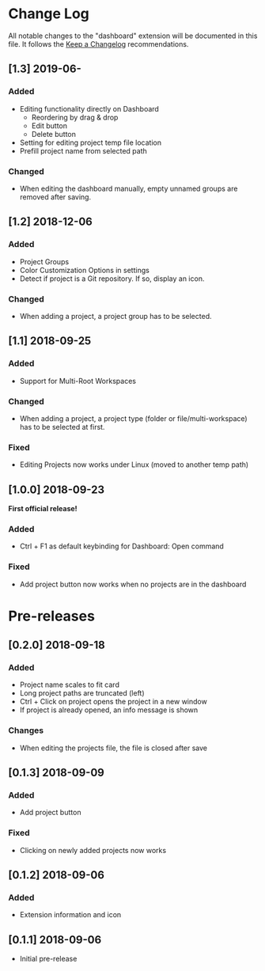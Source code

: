 # Change Log
All notable changes to the "dashboard" extension will be documented in this file. It follows the [Keep a Changelog](http://keepachangelog.com/) recommendations.

## [1.3] 2019-06-
### Added
- Editing functionality directly on Dashboard
    - Reordering by drag & drop 
    - Edit button
    - Delete button
- Setting for editing project temp file location
- Prefill project name from selected path

### Changed
- When editing the dashboard manually, empty unnamed groups are removed after saving.

## [1.2] 2018-12-06
### Added
- Project Groups
- Color Customization Options in settings
- Detect if project is a Git repository. If so, display an icon.

### Changed
- When adding a project, a project group has to be selected.

## [1.1] 2018-09-25
### Added
- Support for Multi-Root Workspaces

### Changed
- When adding a project, a project type (folder or file/multi-workspace) has to be selected at first.

### Fixed
- Editing Projects now works under Linux (moved to another temp path)

## [1.0.0] 2018-09-23
 **First official release!**

### Added
- Ctrl + F1 as default keybinding for Dashboard: Open command

### Fixed
- Add project button now works when no projects are in the dashboard

# Pre-releases
## [0.2.0] 2018-09-18
### Added
- Project name scales to fit card
- Long project paths are truncated (left)
- Ctrl + Click on project opens the project in a new window
- If project is already opened, an info message is shown

### Changes
- When editing the projects file, the file is closed after save

## [0.1.3] 2018-09-09
### Added
- Add project button

### Fixed
- Clicking on newly added projects now works

## [0.1.2] 2018-09-06
### Added
- Extension information and icon

## [0.1.1] 2018-09-06
- Initial pre-release